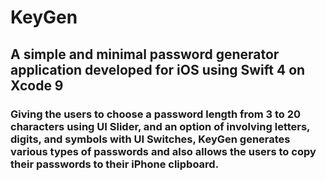 # KeyGen
## A simple and minimal password generator application developed for iOS using Swift 4 on Xcode 9

### Giving the users to choose a password length from 3 to 20 characters using UI Slider, and an option of involving letters, digits, and symbols with UI Switches, KeyGen generates various types of passwords and also allows the users to copy their passwords to their iPhone clipboard. 
